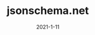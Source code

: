 ---
layout: site
title: "jsonschema.net"
date: 2021-1-11
categories: [developer-tools]
version: 9.1.6
major: 9
minor: 1
patch: 6
slug: jsonschema.net
link: https://jsonschema.net/
submitter: alyssamichelle
permalink: /sites/:slug
---